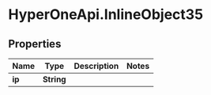 # HyperOneApi.InlineObject35

## Properties
Name | Type | Description | Notes
------------ | ------------- | ------------- | -------------
**ip** | **String** |  | 


